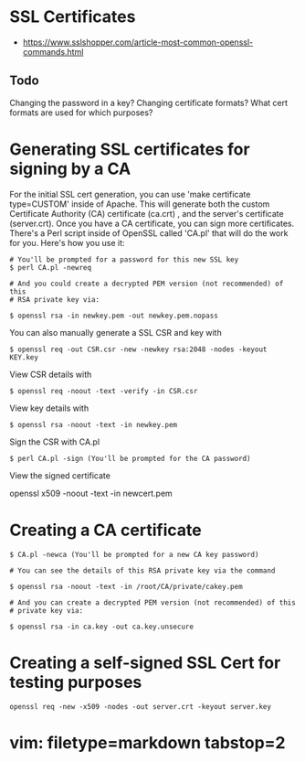 # SSL Certificates #

- https://www.sslshopper.com/article-most-common-openssl-commands.html

## Todo ##
Changing the password in a key?
Changing certificate formats?
What cert formats are used for which purposes?

Generating SSL certificates for signing by a CA
===============================================
For the initial SSL cert generation, you can use 'make certificate type=CUSTOM'
inside of Apache.  This will generate both the custom Certificate Authority
(CA) certificate (ca.crt) , and the server's certificate (server.crt).  Once
you have a CA certificate, you can sign more certificates.  There's a Perl
script inside of OpenSSL called 'CA.pl' that will do the work for you.
Here's how you use it:

    # You'll be prompted for a password for this new SSL key
    $ perl CA.pl -newreq

    # And you could create a decrypted PEM version (not recommended) of this
    # RSA private key via:

    $ openssl rsa -in newkey.pem -out newkey.pem.nopass


You can also manually generate a SSL CSR and key with

    $ openssl req -out CSR.csr -new -newkey rsa:2048 -nodes -keyout KEY.key

View CSR details with

    $ openssl req -noout -text -verify -in CSR.csr

View key details with

    $ openssl rsa -noout -text -in newkey.pem

Sign the CSR with CA.pl

    $ perl CA.pl -sign (You'll be prompted for the CA password)

View the signed certificate

openssl x509 -noout -text -in newcert.pem

Creating a CA certificate
=========================

    $ CA.pl -newca (You'll be prompted for a new CA key password)

    # You can see the details of this RSA private key via the command

    $ openssl rsa -noout -text -in /root/CA/private/cakey.pem

    # And you can create a decrypted PEM version (not recommended) of this
    # private key via:

    $ openssl rsa -in ca.key -out ca.key.unsecure

Creating a self-signed SSL Cert for testing purposes
====================================================

    openssl req -new -x509 -nodes -out server.crt -keyout server.key

# vim: filetype=markdown tabstop=2
